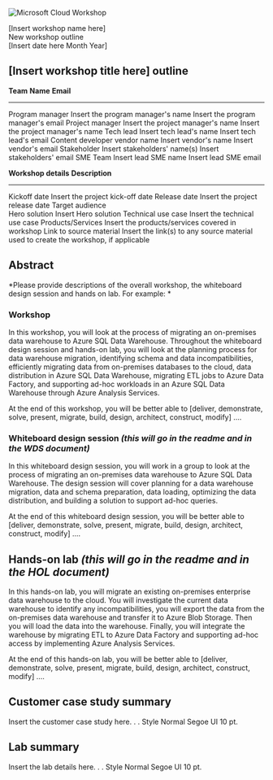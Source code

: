 ![Microsoft Cloud Workshop](https://github.com/Microsoft/MCW-Template-Cloud-Workshop/raw/master/Media/ms-cloud-workshop.png "Microsoft Cloud Workshops")

<div class="MCWHeader1">
[Insert workshop name here]
</div>

<div class="MCWHeader2">
New workshop outline
</div>

<div class="MCWHeader3">
[Insert date here Month Year]
</div>

## \[Insert workshop title here\] outline

  **Team**                        **Name**                            **Email**
  ------------------------------- ----------------------------------- ------------------------------------
  Program manager                 Insert the program manager's name   Insert the program manager's email
  Project manager                 Insert the project manager's name   Insert the project manager's name
  Tech lead                       Insert tech lead's name             Insert tech lead's email
  Content developer vendor name   Insert vendor's name                Insert vendor's email
  Stakeholder                     Insert stakeholders' name(s)        Insert stakeholders' email
  SME Team                        Insert lead SME name                Insert lead SME email

  **Workshop details**      **Description**
  ------------------------- --------------------------------------------------------------------------------------
  Kickoff date              Insert the project kick-off date
  Release date              Insert the project release date
  Target audience           
  Hero solution             Insert Hero solution
  Technical use case        Insert the technical use case
  Products/Services         Insert the products/services covered in workshop
  Link to source material   Insert the link(s) to any source material used to create the workshop, if applicable

## Abstract 

*Please provide descriptions of the overall workshop, the whiteboard design session and hands on lab. For example: *

### Workshop

In this workshop, you will look at the process of migrating an on-premises data warehouse to Azure SQL Data Warehouse. Throughout the whiteboard design session and hands-on lab, you will look at the planning process for data warehouse migration, identifying schema and data incompatibilities, efficiently migrating data from on-premises databases to the cloud, data distribution in Azure SQL Data Warehouse, migrating ETL jobs to Azure Data Factory, and supporting ad-hoc workloads in an Azure SQL Data Warehouse through Azure Analysis Services.

At the end of this workshop, you will be better able to \[deliver, demonstrate, solve, present, migrate, build, design, architect, construct, modify\] ....

### Whiteboard design session *(this will go in the readme and in the WDS document)*

In this whiteboard design session, you will work in a group to look at the process of migrating an on-premises data warehouse to Azure SQL Data Warehouse. The design session will cover planning for a data warehouse migration, data and schema preparation, data loading, optimizing the data distribution, and building a solution to support ad-hoc queries.

At the end of this whiteboard design session, you will be better able to \[deliver, demonstrate, solve, present, migrate, build, design, architect, construct, modify\] ....

## Hands-on lab *(this will go in the readme and in the HOL document)*

In this hands-on lab, you will migrate an existing on-premises enterprise data warehouse to the cloud. You will investigate the current data warehouse to identify any incompatibilities, you will export the data from the on-premises data warehouse and transfer it to Azure Blob Storage. Then you will load the data into the warehouse. Finally, you will integrate the warehouse by migrating ETL to Azure Data Factory and supporting ad-hoc access by implementing Azure Analysis Services.

At the end of this hands-on lab, you will be better able to \[deliver, demonstrate, solve, present, migrate, build, design, architect, construct, modify\] ....

## Customer case study summary

Insert the customer case study here. . . Style Normal Segoe UI 10 pt.

## Lab summary

Insert the lab details here. . . Style Normal Segoe UI 10 pt.

